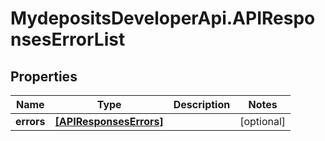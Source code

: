# MydepositsDeveloperApi.APIResponsesErrorList

## Properties

Name | Type | Description | Notes
------------ | ------------- | ------------- | -------------
**errors** | [**[APIResponsesErrors]**](APIResponsesErrors.md) |  | [optional] 


